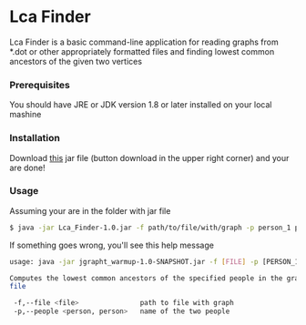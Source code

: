 # Lca Finder
Lca Finder is a basic command-line application for reading graphs from *.dot or other appropriately formatted files and finding lowest common ancestors of the given two vertices

### Prerequisites 
You should have JRE or JDK version 1.8 or later installed on your local mashine

### Installation
Download [this](Lca_Finder-1.0.jar) jar file (button download in the upper right corner) and your are done!

### Usage

Assuming your are in the folder with jar file
```sh
$ java -jar Lca_Finder-1.0.jar -f path/to/file/with/graph -p person_1 person_2
```
If something goes wrong, you'll see this help message

```sh
usage: java -jar jgrapht_warmup-1.0-SNAPSHOT.jar -f [FILE] -p [PERSON_1, PERSON_2]

Computes the lowest common ancestors of the specified people in the graph, stored in the specified
file

 -f,--file <file>               path to file with graph
 -p,--people <person, person>   name of the two people
```